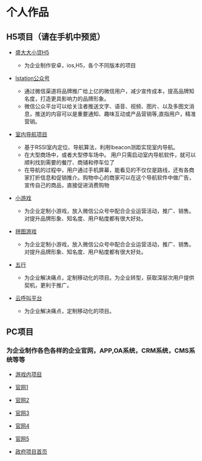
# 个人作品

## H5项目（请在手机中预览）
* [盛大大小贷H5](http://47.92.36.240/#)
    * 为企业制作安卓，ios,H5，各个不同版本的项目 

* [Istation公众号](http://s.suzhoucec.com/WebApp/Wechat/istation/index.html#!/istation/home?origid=gh_70cd90b2206d)
    * 通过微信渠道将品牌推广给上亿的微信用户，减少宣传成本，提高品牌知名度，打造更具影响力的品牌形象。
    * 微信公众平台可以给关注者推送文字、语音、视频、图片、以及多图文消息，推送的内容可以是重要通知、趣味互动或产品营销等,直指用户，精准营销。

* [室内导航项目](http://viptest.lionmall.com.cn/navigation/wap/index.html?userid=123&resource=menu)
    * 基于RSSI室内定位、导航算法，利用Ibeacon测距实现室内导航。
    * 在大型商场中，或者大型停车场中。 用户只需启动室内导航软件，就可以顺利找到需要的餐厅、商铺和停车位了
    * 在导航的过程中，用户通过手机屏幕，能看见的不仅仅是路线，还有各商家打折信息和促销推介。购物中心的商家可以在这个导航软件中做广告，宣传自己的商品，直接促进消费购物

* [小游戏](https://jslygljy.github.io/game/)
    * 为企业定制小游戏，放入微信公众号中配合企业运营活动，推广、销售。对提升品牌形象、知名度、用户粘度都有很大好处。

* [拼图游戏](https://jslygljy.github.io/game2/)
    * 为企业定制小游戏，放入微信公众号中配合企业运营活动，推广、销售。对提升品牌形象、知名度、用户粘度都有很大好处。

* [五行](https://jslygljy.github.io/Arrangement/)
    * 为企业解决痛点，定制移动化的项目。为企业转型，获取深层次用户提供契机，更利于推广。
    
* [云呼叫平台](https://jslygljy.github.io/name/#/login)
    * 为企业解决痛点，定制移动化的项目。



## PC项目
### 为企业制作各色各样的企业官网，APP,OA系统，CRM系统，CMS系统等等
* [游戏内项目](https://jslygljy.github.io/gamein/)

* [官网1](http://migu99.com/)

* [官网2](http://alayapark.com/)

* [官网3](https://jslygljy.github.io/website/index1.html)

* [官网4](https://jslygljy.github.io/website2/index1.html)

* [官网5](http://www.effeit.com/index/index.asp)

* [政府项目首页](https://jslygljy.github.io/government/#)